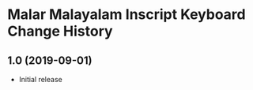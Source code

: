 Malar Malayalam Inscript Keyboard Change History
====================

1.0 (2019-09-01)
----------------
* Initial release
